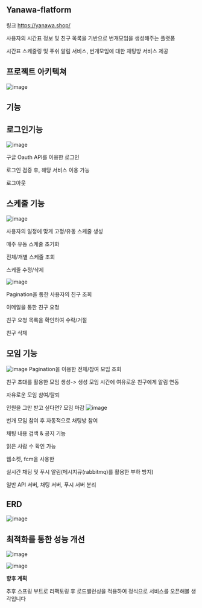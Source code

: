 
Yanawa-flatform
-
링크 https://yanawa.shop/

사용자의 시간표 정보 및 친구 목록을 기반으로  번개모임을 생성해주는 플랫폼

시간표 스케줄링 및 푸쉬 알림 서비스, 번개모임에 대한 채팅방 서비스 제공





프로젝트 아키텍쳐
-
![image](https://github.com/user-attachments/assets/947d47f2-4469-4c1c-a09c-3d69b4c29ee5)


기능
-
로그인기능
--
![image](https://github.com/user-attachments/assets/c4b0d309-1dca-44b1-8d19-a25399bf2c8c)

구글 Oauth API를 이용한 로그인

로그인 검증 후, 해당 서비스 이용 가능

로그아웃

스케줄 기능
--
![image](https://github.com/user-attachments/assets/8638cd70-3f73-4208-8d57-b24ecb5733a1)

사용자의 일정에 맞게 고정/유동 스케줄 생성

매주 유동 스케줄 초기화

전체/개별 스케줄 조회

스케줄 수정/삭제

![image](https://github.com/user-attachments/assets/b8c88283-e272-44a8-85ef-8f57462c860c)

Pagination을 통한 사용자의 친구 조회 

이메일을 통한 친구 요청

친구  요청 목록을 확인하여 수락/거절

친구 삭제

모임 기능 
--
![image](https://github.com/user-attachments/assets/79345bf1-87d8-47c5-8640-eecef6c117aa)
Pagination을 이용한 전체/참여 모임 조회

친구 초대를 활용한 모임 생성-> 생성 모임 시간에 여유로운 친구에게 알림 연동

자유로운 모임 참여/탈퇴

인원을 그만 받고 싶다면? 모임 마감
![image](https://github.com/user-attachments/assets/2fcbd4b4-914f-40cd-946f-934e80625d12)

번개 모임 참여 후 자동적으로 채팅방 참여


채팅 내용 검색 & 공지 기능

읽은 사람 수 확인 가능

웹소켓, fcm을 사용한 

실시간 채팅 및 푸시 알림(메시지큐(rabbitmq)를 활용한 부하 방지) 

일반 API 서버, 채팅 서버, 푸시 서버 분리

ERD
--
![image](https://github.com/user-attachments/assets/a6305ff6-ac1d-4ad8-9e0d-b04878438add)

최적화를 통한 성능 개선
--
![image](https://github.com/user-attachments/assets/4a34ecc1-3018-4096-b621-4062b1079328)

![image](https://github.com/user-attachments/assets/9834c874-0c1a-4ac7-9cb8-6f0017955fe1)

**향후 계획** 

추후 스프링 부트로 리팩토링 후 로드밸런싱을 적용하여 정식으로 서비스를 오픈해볼 생각입니다 


